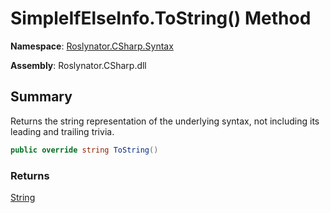 # SimpleIfElseInfo\.ToString\(\) Method

**Namespace**: [Roslynator.CSharp.Syntax](../../README.md)

**Assembly**: Roslynator\.CSharp\.dll

## Summary

Returns the string representation of the underlying syntax, not including its leading and trailing trivia\.

```csharp
public override string ToString()
```

### Returns

[String](https://docs.microsoft.com/en-us/dotnet/api/system.string)


